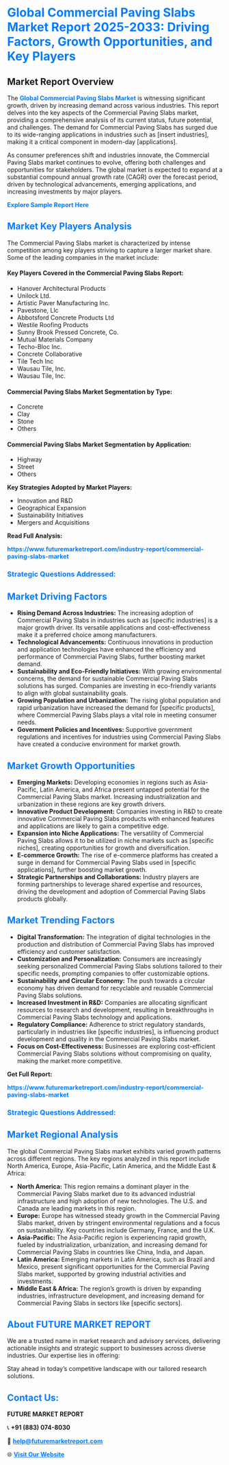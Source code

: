 <h1 style="color: #007BFF;">Global Commercial Paving Slabs Market Report 2025-2033: Driving Factors, Growth Opportunities, and Key Players</h1>

<section id="overview">
<h2>Market Report Overview</h2>
<p>The <a href="https://www.futuremarketreport.com/industry-report/commercial-paving-slabs-market" style="color: #007BFF; text-decoration: none;"><strong>Global Commercial Paving Slabs Market</strong></a> is witnessing significant growth, driven by increasing demand across various industries. This report delves into the key aspects of the Commercial Paving Slabs market, providing a comprehensive analysis of its current status, future potential, and challenges. The demand for Commercial Paving Slabs has surged due to its wide-ranging applications in industries such as [insert industries], making it a critical component in modern-day [applications].</p>
<p>As consumer preferences shift and industries innovate, the Commercial Paving Slabs market continues to evolve, offering both challenges and opportunities for stakeholders. The global market is expected to expand at a substantial compound annual growth rate (CAGR) over the forecast period, driven by technological advancements, emerging applications, and increasing investments by major players.</p>
</section>

<section id="overview">
<p><a href="https://www.futuremarketreport.com/request-sample/reportId=29731" style="color: #007BFF; text-decoration: none;"><strong>Explore Sample Report Here</strong></a></p>
</section>

<section id="key-players">
<h2 style="color: #007BFF;">Market Key Players Analysis</h2>
<p>The Commercial Paving Slabs market is characterized by intense competition among key players striving to capture a larger market share. Some of the leading companies in the market include:</p>
<h4>Key Players Covered in the Commercial Paving Slabs Report:</h4>
<ul><li>Hanover Architectural Products</li><li>Unilock Ltd.</li><li>Artistic Paver Manufacturing Inc.</li><li>Pavestone, Llc</li><li>Abbotsford Concrete Products Ltd</li><li>Westile Roofing Products</li><li>Sunny Brook Pressed Concrete, Co.</li><li>Mutual Materials Company</li><li>Techo-Bloc Inc.</li><li>Concrete Collaborative</li><li>Tile Tech Inc</li><li>Wausau Tile, Inc.</li><li>Wausau Tile, Inc.</li></ul>
<h4>Commercial Paving Slabs Market Segmentation by Type:</h4>
<ul><li>Concrete</li><li>Clay</li><li>Stone</li><li>Others</li></ul>

<h4>Commercial Paving Slabs Market Segmentation by Application:</h4>
<ul><li>Highway</li><li>Street</li><li>Others</li></ul>
<p><strong>Key Strategies Adopted by Market Players:</strong></p>
<ul>
<li>Innovation and R&D</li>
<li>Geographical Expansion</li>
<li>Sustainability Initiatives</li>
<li>Mergers and Acquisitions</li>
</ul>
</section>

<section>
<p><strong>Read Full Analysis: </strong></p><a href="https://www.futuremarketreport.com/industry-report/commercial-paving-slabs-market" style="color: #007BFF; text-decoration: none;"><strong>https://www.futuremarketreport.com/industry-report/commercial-paving-slabs-market</strong></a>
<h3 style="color: #007BFF;">Strategic Questions Addressed:</h3>
</section>

<section id="driving-factors">
<h2 style="color: #007BFF;">Market Driving Factors</h2>
<ul>
<li><strong>Rising Demand Across Industries:</strong> The increasing adoption of Commercial Paving Slabs in industries such as [specific industries] is a major growth driver. Its versatile applications and cost-effectiveness make it a preferred choice among manufacturers.</li>
<li><strong>Technological Advancements:</strong> Continuous innovations in production and application technologies have enhanced the efficiency and performance of Commercial Paving Slabs, further boosting market demand.</li>
<li><strong>Sustainability and Eco-Friendly Initiatives:</strong> With growing environmental concerns, the demand for sustainable Commercial Paving Slabs solutions has surged. Companies are investing in eco-friendly variants to align with global sustainability goals.</li>
<li><strong>Growing Population and Urbanization:</strong> The rising global population and rapid urbanization have increased the demand for [specific products], where Commercial Paving Slabs plays a vital role in meeting consumer needs.</li>
<li><strong>Government Policies and Incentives:</strong> Supportive government regulations and incentives for industries using Commercial Paving Slabs have created a conducive environment for market growth.</li>
</ul>
</section>

<section id="growth-opportunities">
<h2 style="color: #007BFF;">Market Growth Opportunities</h2>
<ul>
<li><strong>Emerging Markets:</strong> Developing economies in regions such as Asia-Pacific, Latin America, and Africa present untapped potential for the Commercial Paving Slabs market. Increasing industrialization and urbanization in these regions are key growth drivers.</li>
<li><strong>Innovative Product Development:</strong> Companies investing in R&D to create innovative Commercial Paving Slabs products with enhanced features and applications are likely to gain a competitive edge.</li>
<li><strong>Expansion into Niche Applications:</strong> The versatility of Commercial Paving Slabs allows it to be utilized in niche markets such as [specific niches], creating opportunities for growth and diversification.</li>
<li><strong>E-commerce Growth:</strong> The rise of e-commerce platforms has created a surge in demand for Commercial Paving Slabs used in [specific applications], further boosting market growth.</li>
<li><strong>Strategic Partnerships and Collaborations:</strong> Industry players are forming partnerships to leverage shared expertise and resources, driving the development and adoption of Commercial Paving Slabs products globally.</li>
</ul>
</section>

<section id="trending-factors">
<h2 style="color: #007BFF;">Market Trending Factors</h2>
<ul>
<li><strong>Digital Transformation:</strong> The integration of digital technologies in the production and distribution of Commercial Paving Slabs has improved efficiency and customer satisfaction.</li>
<li><strong>Customization and Personalization:</strong> Consumers are increasingly seeking personalized Commercial Paving Slabs solutions tailored to their specific needs, prompting companies to offer customizable options.</li>
<li><strong>Sustainability and Circular Economy:</strong> The push towards a circular economy has driven demand for recyclable and reusable Commercial Paving Slabs solutions.</li>
<li><strong>Increased Investment in R&D:</strong> Companies are allocating significant resources to research and development, resulting in breakthroughs in Commercial Paving Slabs technology and applications.</li>
<li><strong>Regulatory Compliance:</strong> Adherence to strict regulatory standards, particularly in industries like [specific industries], is influencing product development and quality in the Commercial Paving Slabs market.</li>
<li><strong>Focus on Cost-Effectiveness:</strong> Businesses are exploring cost-efficient Commercial Paving Slabs solutions without compromising on quality, making the market more competitive.</li>
</ul>
</section>

<section>
<p><strong>Get Full Report: </strong></p><a href="https://www.futuremarketreport.com/industry-report/commercial-paving-slabs-market" style="color: #007BFF; text-decoration: none;"><strong>https://www.futuremarketreport.com/industry-report/commercial-paving-slabs-market</strong></a>
<h3 style="color: #007BFF;">Strategic Questions Addressed:</h3>
</section>


<section id="regional-analysis">
<h2 style="color: #007BFF;">Market Regional Analysis</h2>
<p>The global Commercial Paving Slabs market exhibits varied growth patterns across different regions. The key regions analyzed in this report include North America, Europe, Asia-Pacific, Latin America, and the Middle East & Africa:</p>
<ul>
<li><strong>North America:</strong> This region remains a dominant player in the Commercial Paving Slabs market due to its advanced industrial infrastructure and high adoption of new technologies. The U.S. and Canada are leading markets in this region.</li>
<li><strong>Europe:</strong> Europe has witnessed steady growth in the Commercial Paving Slabs market, driven by stringent environmental regulations and a focus on sustainability. Key countries include Germany, France, and the U.K.</li>
<li><strong>Asia-Pacific:</strong> The Asia-Pacific region is experiencing rapid growth, fueled by industrialization, urbanization, and increasing demand for Commercial Paving Slabs in countries like China, India, and Japan.</li>
<li><strong>Latin America:</strong> Emerging markets in Latin America, such as Brazil and Mexico, present significant opportunities for the Commercial Paving Slabs market, supported by growing industrial activities and investments.</li>
<li><strong>Middle East & Africa:</strong> The region’s growth is driven by expanding industries, infrastructure development, and increasing demand for Commercial Paving Slabs in sectors like [specific sectors].</li>
</ul>
</section>

<footer>
<h2 style="color: #007BFF;">About FUTURE MARKET REPORT</h2>
<p>We are a trusted name in market research and advisory services, delivering actionable insights and strategic support to businesses across diverse industries. Our expertise lies in offering:</p>

<p>Stay ahead in today’s competitive landscape with our tailored research solutions.</p>

<h2 style="color: #007BFF;">Contact Us:</h2>
<p><strong>FUTURE MARKET REPORT</strong></p>
<p>📞 <strong>+91 (883) 074-8030</strong></p>
<p>📧 <strong><a href="mailto:help@futuremarketreport.com" style="color: #007BFF;">help@futuremarketreport.com</a></strong></p>
<p>🌐 <strong><a href="https://www.futuremarketreport.com/" style="color: #007BFF;">Visit Our Website</a></strong></p>
</footer>